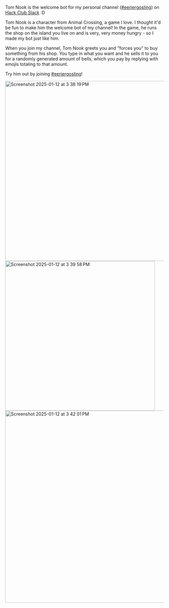 Tom Nook is the welcome bot for my personal channel ([#eeriergosling](https://hackclub.slack.com/archives/C06V73WGACB)) on [Hack Club Slack](https://hackclub.slack.com) :D

Tom Nook is a character from Animal Crossing, a game I love. I thought it'd be fun to make him the welcome bot of my channel! In the game, he runs the shop on the island you live on and is very, very money hungry - so I made my bot just like him.

When you join my channel, Tom Nook greets you and "forces you" to buy something from his shop. You type in what you want and he sells it to you for a randomly generated amount of bells, which you pay by replying with emojis totaling to that amount.

Try him out by joining [#eeriergosling](https://hackclub.slack.com/archives/C06V73WGACB)!

<img width="573" alt="Screenshot 2025-01-12 at 3 38 19 PM" src="https://github.com/user-attachments/assets/534bb878-6a58-4a6e-8116-167d0a06df29" />
<img width="476" alt="Screenshot 2025-01-12 at 3 39 58 PM" src="https://github.com/user-attachments/assets/7012b92b-61e6-4a9d-af30-6dc7e3180563" />
<img width="611" alt="Screenshot 2025-01-12 at 3 42 01 PM" src="https://github.com/user-attachments/assets/3f6e87dd-c592-43a5-a580-13dc221af33d" />
